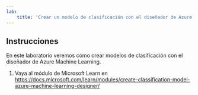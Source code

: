 ```yaml
---
lab:
    title: 'Crear un modelo de clasificación con el diseñador de Azure Machine Learning.'
---
```


## Instrucciones
En este laboratorio veremos cómo crear modelos de clasificación con el diseñador de Azure Machine Learning.

1.	Vaya al módulo de Microsoft Learn en https://docs.microsoft.com/learn/modules/create-classification-model-azure-machine-learning-designer/

